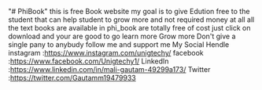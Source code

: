 "# PhiBook" 
this is free Book website my goal is to give Edution free to the student that can help student to grow more and not required money at all 
all the text books are available in phi_book are totally free of cost just click on download and your are good to go 
learn more Grow more
Don't give a single pany to anybudy
follow me and support me
My Social Hendle
instagram :https://www.instagram.com/unigtechy/
facebook  :https://www.facebook.com/Unigtechy1/
LinkedIn  :https://www.linkedin.com/in/mali-gautam-49299a173/
Twitter   :https://twitter.com/Gautamm19479933 
